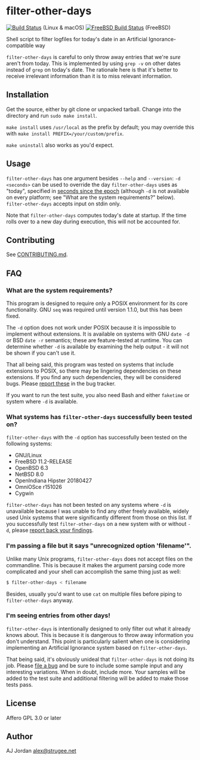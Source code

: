 # filter-other-days

[![Build Status](https://travis-ci.org/strugee/filter-other-days.svg?branch=master)](https://travis-ci.org/strugee/filter-other-days) (Linux & macOS)
[![FreeBSD Build Status](https://api.cirrus-ci.com/github/strugee/filter-other-days.svg)](https://cirrus-ci.com/github/strugee/filter-other-days) (FreeBSD)

Shell script to filter logfiles for today's date in an Artificial Ignorance-compatible way

`filter-other-days` is careful to only throw away entries that we're _sure_ aren't from today. This is implemented by using `grep -v` on other dates instead of `grep` on today's date. The rationale here is that it's better to receive irrelevant information than it is to miss relevant information.

## Installation

Get the source, either by git clone or unpacked tarball. Change into the directory and run `sudo make install`.

`make install` uses `/usr/local` as the prefix by default; you may override this with `make install PREFIX=/your/custom/prefix`.

`make uninstall` also works as you'd expect.

## Usage

`filter-other-days` has one argument besides `--help` and `--version`: `-d <seconds>` can be used to override the day `filter-other-days` uses as "today", specified in [seconds since the epoch](https://en.wikipedia.org/wiki/Unix_time) (although `-d` is not available on every platform; see "What are the system requirements?" below). `filter-other-days` accepts input on stdin only.

Note that `filter-other-days` computes today's date at startup. If the time rolls over to a new day during execution, this will not be accounted for.

## Contributing

See [CONTRIBUTING.md](https://github.com/strugee/filter-other-days/blob/master/CONTRIBUTING.md).

## FAQ

### What are the system requirements?

This program is designed to require only a POSIX environment for its core functionality. GNU `seq` was required until version 1.1.0, but this has been fixed.

The `-d` option does not work under POSIX because it is impossible to implement without extensions. It is available on systems with GNU `date -d` or BSD `date -r` semantics; these are feature-tested at runtime. You can determine whether `-d` is available by examining the help output - it will not be shown if you can't use it.

That all being said, this program was tested on systems that include extensions to POSIX, so there may be lingering dependencies on these extensions. If you find any such dependencies, they will be considered bugs. Please [report these][file a bug] in the bug tracker.

If you want to run the test suite, you also need Bash and either `faketime` or system where `-d` is available.

### What systems has `filter-other-days` successfully been tested on?

`filter-other-days` with the `-d` option has successfully been tested on the following systems:

* GNU/Linux
* FreeBSD 11.2-RELEASE
* OpenBSD 6.3
* NetBSD 8.0
* OpenIndiana Hipster 20180427
* OmniOSce r151026
* Cygwin

`filter-other-days` has not been tested on any systems where `-d` is unavailable because I was unable to find any other freely available, widely used Unix systems that were significantly different from those on this list. If you successfully test `filter-other-days` on a new system with or without `-d`, please [report back your findings][file a bug].

### I'm passing a file but it says "unrecognized option 'filename'".

Unlike many Unix programs, `filter-other-days` does not accept files on the commandline. This is because it makes the argument parsing code more complicated and your shell can accomplish the same thing just as well:

```sh
$ filter-other-days < filename
```

Besides, usually you'd want to use `cat` on multiple files before piping to `filter-other-days` anyway.

### I'm seeing entries from other days!

`filter-other-days` is intentionally designed to only filter out what it already knows about. This is because it is dangerous to throw away information you don't understand. This point is particularly salient when one is considering implementing an Artificial Ignorance system based on `filter-other-days`.

That being said, it's obviously unideal that `filter-other-days` is not doing its job. Please [file a bug][] and be sure to include some sample input and any interesting variations. When in doubt, include more. Your samples will be added to the test suite and additional filtering will be added to make those tests pass.

## License

Affero GPL 3.0 or later

## Author

AJ Jordan <alex@strugee.net>

 [file a bug]: https://github.com/strugee/filter-other-days/issues/new
